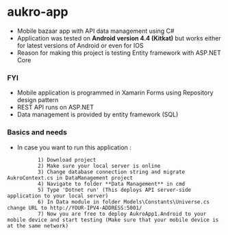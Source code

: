 # aukro-app
 - Mobile bazaar app with API data management using C#
 - Application was tested on **Android version 4.4 (Kitkat)** but works either for latest   versions of Android or even for IOS
 - Reason for making this project is testing Entity framework with ASP.NET Core
 
 ### FYI
 - Mobile application is programmed in Xamarin Forms using Repository design pattern
 - REST API runs on ASP.NET
 - Data management is provided by entity framework (SQL)

### Basics and needs
- In case you want to run this application :
```
          1) Download project
          2) Make sure your local server is online
          3) Change database connection string and migrate AukroContext.cs in DataManagement project
          4) Navigate to folder **Data Management** in cmd
          5) Type 'Dotnet run' (This deploys API server-side application to your local server)
          6) In Data module in folder Models\Constants\Universe.cs change URL to http://YOUR-IPV4-ADDRESS:5001/
          7) Now you are free to deploy AukroApp1.Android to your mobile device and start testing (Make sure that your mobile device is at the same network)
```
